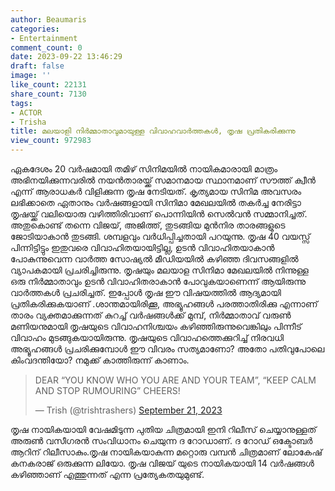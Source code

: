 ```yaml
---
author: Beaumaris
categories:
- Entertainment
comment_count: 0
date: 2023-09-22 13:46:29
draft: false
image: ''
like_count: 22131
share_count: 7130
tags:
- ACTOR
- Trisha
title: മലയാളി നിർമ്മാതാവുമായുള്ള വിവാഹവാർത്തകൾ, തൃഷ പ്രതികരിക്കുന്നു
view_count: 972983
---
```


ഏകദേശം 20 വർഷമായി തമിഴ് സിനിമയിൽ നായികമാരായി മാത്രം അഭിനയിക്കുന്നവരിൽ നയൻതാരയ്ക്ക് സമാനമായ സ്ഥാനമാണ് സൗത്ത് ക്വീൻ എന്ന് ആരാധകർ വിളിക്കുന്ന തൃഷ നേടിയത്. കൃത്യമായ സിനിമ അവസരം ലഭിക്കാതെ ഏതാനും വർഷങ്ങളായി സിനിമാ മേഖലയിൽ തകർച്ച നേരിട്ടാ തൃഷയ്ക്ക് വലിയൊരു വഴിത്തിരിവാണ് പൊന്നിയിൻ സെൽവൻ സമ്മാനിച്ചത്. അതുകൊണ്ട് തന്നെ വിജയ്, അജിത്ത്, തുടങ്ങിയ മുൻനിര താരങ്ങളുടെ ജോടിയാകാൻ തുടങ്ങി. ശമ്പളവും വർധിപ്പിച്ചതായി പറയുന്നു. തൃഷ 40 വയസ്സ് പിന്നിട്ടിട്ടും ഇതുവരെ വിവാഹിതയായിട്ടില്ല, ഉടൻ വിവാഹിതയാകാൻ പോകുന്നുവെന്ന വാർത്ത സോഷ്യൽ മീഡിയയിൽ കഴിഞ്ഞ ദിവസങ്ങളിൽ വ്യാപകമായി പ്രചരിച്ചിരുന്നു. തൃഷയും മലയാള സിനിമാ മേഖലയിൽ നിന്നുള്ള ഒരു നിർമ്മാതാവും ഉടൻ വിവാഹിതരാകാൻ പോവുകയാണെന്ന് ആയിരുന്നു വാർത്തകൾ പ്രചരിച്ചത്. ഇപ്പോൾ തൃഷ ഈ വിഷയത്തിൽ ആദ്യമായി പ്രതികരിക്കുകയാണ് .ശാന്തമായിരിക്കൂ, അഭ്യൂഹങ്ങള്‍ പരത്താതിരിക്കു എന്നാണ് താരം വ്യക്തമാക്കുന്നത് കുറച്ച് വർഷങ്ങൾക്ക് മുമ്പ്, നിർമ്മാതാവ് വരുൺ മണിയനുമായി തൃഷയുടെ വിവാഹനിശ്ചയം കഴിഞ്ഞിരുന്നുവെങ്കിലും പിന്നീട് വിവാഹം മുടങ്ങുകയായിരുന്നു. തൃഷയുടെ വിവാഹത്തെക്കുറിച്ച് നിരവധി അഭ്യൂഹങ്ങൾ പ്രചരിക്കുമ്പോൾ ഈ വിവരം സത്യമാണോ? അതോ പതിവുപോലെ കിംവദന്തിയോ? നമുക്ക് കാത്തിരുന്ന് കാണാം. 

> DEAR “YOU KNOW WHO YOU ARE AND YOUR TEAM”, “KEEP CALM AND STOP RUMOURING” CHEERS!
> 
> — Trish (@trishtrashers) [September 21, 2023](https://twitter.com/trishtrashers/status/1704802480432001364?ref_src=twsrc%5Etfw)

തൃഷ നായികയായി വേഷമിടുന്ന പുതിയ ചിത്രമായി ഇനി റിലീസ് ചെയ്യാനുള്ളത് അരുണ്‍ വസീഗരൻ സംവിധാനം ചെയുന്ന ദ റോഡാണ്. ദ റോഡ് ഒക്ടോബര്‍ ആറിന് റിലീസാകും.തൃഷ നായികയാകുന്ന മറ്റൊരു വമ്പൻ ചിത്രമാണ് ലോകേഷ് കനകരാജ് ഒരുക്കുന്ന ലിയോ. തൃഷ വിജയ് യുടെ നായികയായി 14 വര്‍ഷങ്ങള്‍ കഴിഞ്ഞാണ് എത്തുന്നത് എന്ന പ്രത്യേകതയുമുണ്ട്.